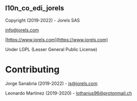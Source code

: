 l10n_co_edi_jorels
------------------

Copyright (2019-2022) - Jorels SAS

[info@jorels.com](mailto:info@jorels.com)

[https://www.jorels.com](https://www.jorels.com)

Under LGPL (Lesser General Public License)

Contributing
============

Jorge Sanabria (2019-2022) - [js@jorels.com](mailto:js@jorels.com)

Leonardo Martinez (2019-2020) - [lotharius96@protonmail.ch](mailto:lotharius96@protonmail.ch)
